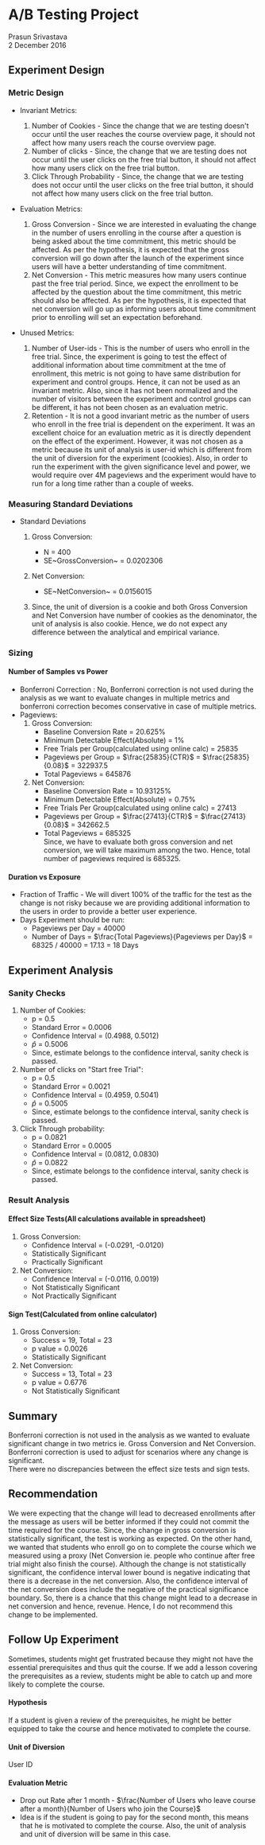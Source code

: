 # A/B Testing Project
Prasun Srivastava  
2 December 2016  



## Experiment Design

### Metric Design
* Invariant Metrics:
    1. Number of Cookies - Since the change that we are testing doesn't occur until the user reaches the course overview page, it should not affect how many users reach the course overview page.
    2. Number of clicks - Since, the change that we are testing does not occur until the user clicks on the free trial button, it should not affect how many users click on the free trial button.
    3. Click Through Probability - Since, the change that we are testing does not occur until the user clicks on the free trial button, it should not affect how many users click on the free trial button.

* Evaluation Metrics:
    1. Gross Conversion - Since we are interested in evaluating the change in the number of users enrolling in the course after a question is being asked about the time commitment, this metric should be affected. As per the hypothesis, it is expected that the gross conversion will go down after the launch of the experiment since users will have a better understanding of time commitment.
    2. Net Conversion - This metric measures how many users continue past the free trial period. Since, we expect the enrollment to be affected by the question about the time commitment, this metric should also be affected. As per the hypothesis, it is expected that net conversion will go up as informing users about time commitment prior to enrolling will set an expectation beforehand.

* Unused Metrics:
    1. Number of User-ids - This is the number of users who enroll in the free trial. Since, the experiment is going to test the effect of additional information about time commitment at the tme of enrollment, this metric is not going to have same distribution for experiment and control groups. Hence, it can not be used as an invariant metric. Also, since it has not been normalized and the number of visitors between the experiment and control groups can be different, it has not been chosen as an evaluation metric.
    2. Retention - It is not a good invariant metric as the number of users who enroll in the free trial is dependent on the experiment. It was an excellent choice for an evaluation metric as it is directly dependent on the effect of the experiment. However, it was not chosen as a metric because its unit of analysis is user-id which is different from the unit of diversion for the experiment (cookies). Also, in order to run the experiment with the given significance level and power, we would require over 4M pageviews and the experiment would have to run for a long time rather than a couple of weeks.

### Measuring Standard Deviations
* Standard Deviations
    1. Gross Conversion: 
   
        + N = 400  
        + SE~GrossConversion~ = 0.0202306  
    2. Net Conversion:
    
        + SE~NetConversion~ = 0.0156015
    3. Since, the unit of diversion is a cookie and both Gross Conversion and Net Conversion have number of cookies as the denominator, the unit of analysis is also cookie. Hence, we do not expect any difference between the analytical and empirical variance.

### Sizing
#### Number of Samples vs Power
* Bonferroni Correction : No, Bonferroni correction is not used during the analysis as we want to evaluate changes in multiple metrics and bonferroni correction becomes conservative in case of multiple metrics.
* Pageviews:
    1. Gross Conversion:
        * Baseline Conversion Rate = 20.625%
        * Minimum Detectable Effect(Absolute) = 1%
        * Free Trials per Group(calculated using online calc) = 25835
        * Pageviews per Group = $\frac{25835}{CTR}$ = $\frac{25835}{0.08}$ = 322937.5
        * Total Pageviews = 645876
    2. Net Conversion:
        * Baseline Conversion Rate = 10.93125%
        * Minimum Detectable Effect(Absolute) = 0.75%
        * Free Trials Per Group(calculated using online calc) = 27413
        * Pageviews per Group = $\frac{27413}{CTR}$ = $\frac{27413}{0.08}$ = 342662.5
        * Total Pageviews = 685325  
    Since, we have to evaluate both gross conversion and net conversion, we will take maximum among the two. Hence, total number of pageviews required is 685325.

#### Duration vs Exposure
* Fraction of Traffic - We will divert 100% of the traffic for the test as the change is not risky because we are providing additional information to the users in order to provide a better user experience.
* Days Experiment should be run:
    + Pageviews per Day = 40000
    + Number of Days = $\frac{Total Pageviews}{Pageviews per Day}$ = 68325 / 40000 = 17.13 = 18 Days

## Experiment Analysis
### Sanity Checks
1. Number of Cookies:
    * p = 0.5
    * Standard Error = 0.0006
    * Confidence Interval = (0.4988, 0.5012)
    * $\hat{p}$ = 0.5006
    * Since, estimate belongs to the confidence interval, sanity check is passed.
2. Number of clicks on "Start free Trial":
    * p = 0.5
    * Standard Error = 0.0021
    * Confidence Interval = (0.4959, 0.5041)
    * $\hat{p}$ = 0.5005
    * Since, estimate belongs to the confidence interval, sanity check is passed.
3. Click Through probability:
    * p = 0.0821
    * Standard Error = 0.0005
    * Confidence Interval = (0.0812, 0.0830)
    * $\hat{p}$ = 0.0822
    * Since, estimate belongs to the confidence interval, sanity check is passed.

### Result Analysis
#### Effect Size Tests(All calculations available in spreadsheet)  
1. Gross Conversion:
    * Confidence Interval = (-0.0291, -0.0120)
    * Statistically Significant
    * Practically Significant
2. Net Conversion:
    * Confidence Interval = (-0.0116, 0.0019)
    * Not Statistically Significant
    * Not Practically Significant

#### Sign Test(Calculated from online calculator)  
1. Gross Conversion:
    * Success = 19, Total = 23
    * p value = 0.0026
    * Statistically Significant
2. Net Conversion:
    * Success = 13, Total = 23
    * p value = 0.6776
    * Not Statistically Significant

## Summary
Bonferroni correction is not used in the analysis as we wanted to evaluate significant change in two metrics ie. Gross Conversion and Net Conversion. Bonferroni correction is used to adjust for scenarios where any change is significant.  
There were no discrepancies between the effect size tests and sign tests.

## Recommendation
We were expecting that the change will lead to decreased enrollments after the message as users will be better informed if they could not commit the time required for the course. Since, the change in gross conversion is statistically significant, the test is working as expected. On the other hand, we wanted that students who enroll go on to complete the course which we measured using a proxy (Net Conversion ie. people who continue after free trial might also finish the course). Although the change is not statistically significant, the confidence interval lower bound is negative indicating that there is a decrease in the net conversion. Also, the confidence interval of the net conversion does include the negative of the practical significance boundary. So, there is a chance that this change might lead to a decrease in net conversion and hence, revenue. Hence, I do not recommend this change to be implemented.

## Follow Up Experiment
Sometimes, students might get frustrated because they might not have the essential prerequisites and thus quit the course. If we add a lesson covering the prerequisites as a review, students might be able to catch up and more likely to complete the course.

#### Hypothesis
If a student is given a review of the prerequisites, he might be better equipped to take the course and hence motivated to complete the course.

#### Unit of Diversion
User ID

#### Evaluation Metric
* Drop out Rate after 1 month - $\frac{Number of Users who leave course after a month}{Number of Users who join the Course}$
* Idea is if the student is going to pay for the second month, this means that he is motivated to complete the course. Also, the unit of analysis and unit of diversion will be same in this case.
